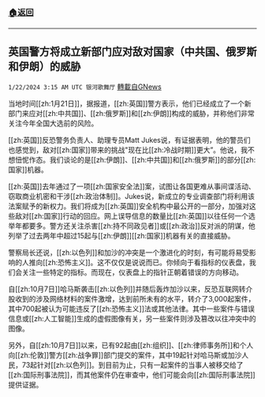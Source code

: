 ###  [:house:返回](README.md)
---


## 英国警方将成立新部门应对敌对国家（中共国、俄罗斯和伊朗）的威胁
`1/22/2024 3:15 AM UTC 银河歌舞厅` [轉載自GNews](https://gnews.org/articles/2240822)

当地时间[[zh:1月21日]]，据报道，[[zh:英国]]警方表示，他们已经成立了一个新部门来应对[[zh:中共国]]、[[zh:俄罗斯]]和[[zh:伊朗]]构成的威胁，并称他们非常关注今年全国大选前的风险。

[[zh:英国]]反恐警务负责人、助理专员Matt Jukes说，有证据表明，他的警员们也感觉到，敌对[[zh:国家]]带来的挑战"现在比[[zh:冷战时期]]更大”。他说，我不想忸怩作态。我们谈论的是[[zh:伊朗]]、[[zh:中共国]]和[[zh:俄罗斯]]的部分[[zh:国家]]机器。

[[zh:英国]]去年通过了一项[[zh:国家安全法]]案，试图让各国更难从事间谍活动、窃取商业机密和干涉[[zh:政治体制]]。Jukes说，新成立的专业调查部门将利用该法案赋予的新权力。我们将成为[[zh:英国]]安全机构中最公开的一部分，加强对这些敌对[[zh:国家]]行动的回应。网上误导信息的数量比[[zh:英国]]以往任何一个选举年都要多。警方还关注杀害[[zh:持不同政见者]]或[[zh:政治]]反对派的阴谋，他列举了过去两年中超过15起与[[zh:伊朗]][[zh:国家]]机器有关的直接威胁。

警察局长还说，[[zh:以色列]]和加沙的冲突是一个激进化的时刻，有可能将易受影响的人推向[[zh:恐怖主义]]。这不仅仅是说说而已。你倾向于看指标的仪表盘，我们会关注一些特定的指标。而现在，仪表盘上的指针正朝着错误的方向移动。

自[[zh:10月7日]]哈马斯袭击[[zh:以色列]]并随后轰炸加沙以来，反恐互联网转介股收到的涉及网络材料的案件激增，达到前所未有的水平，转介了3,000起案件，其中700起被认为可能违反了[[zh:恐怖主义]]法或其他法律。其中一些案件与错误信息或[[zh:人工智能]]生成的虚假图像有关，另一些案件则涉及篡改以往冲突中的图像。

另外，自[[zh:10月7日]]以来，已有92起由[[zh:组织]]、[[zh:律师事务所]]和个人向[[zh:伦敦]]警方[[zh:战争罪]]部门提交的案件，其中19起针对哈马斯或加沙人民，73起针对[[zh:以色列]]。到目前为止，只有一起案件的当事人被移交给了[[zh:国际刑事法院]]，而其他案件仍在审查中，他们可能会向[[zh:国际刑事法院]]提供证据。
